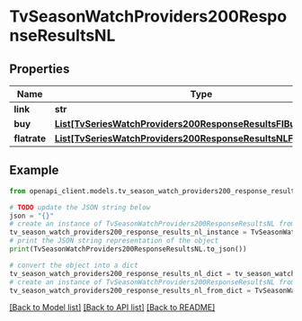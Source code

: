 # TvSeasonWatchProviders200ResponseResultsNL


## Properties

Name | Type | Description | Notes
------------ | ------------- | ------------- | -------------
**link** | **str** |  | [optional] 
**buy** | [**List[TvSeriesWatchProviders200ResponseResultsFIBuyInner]**](TvSeriesWatchProviders200ResponseResultsFIBuyInner.md) |  | [optional] 
**flatrate** | [**List[TvSeriesWatchProviders200ResponseResultsNLFlatrateInner]**](TvSeriesWatchProviders200ResponseResultsNLFlatrateInner.md) |  | [optional] 

## Example

```python
from openapi_client.models.tv_season_watch_providers200_response_results_nl import TvSeasonWatchProviders200ResponseResultsNL

# TODO update the JSON string below
json = "{}"
# create an instance of TvSeasonWatchProviders200ResponseResultsNL from a JSON string
tv_season_watch_providers200_response_results_nl_instance = TvSeasonWatchProviders200ResponseResultsNL.from_json(json)
# print the JSON string representation of the object
print(TvSeasonWatchProviders200ResponseResultsNL.to_json())

# convert the object into a dict
tv_season_watch_providers200_response_results_nl_dict = tv_season_watch_providers200_response_results_nl_instance.to_dict()
# create an instance of TvSeasonWatchProviders200ResponseResultsNL from a dict
tv_season_watch_providers200_response_results_nl_from_dict = TvSeasonWatchProviders200ResponseResultsNL.from_dict(tv_season_watch_providers200_response_results_nl_dict)
```
[[Back to Model list]](../README.md#documentation-for-models) [[Back to API list]](../README.md#documentation-for-api-endpoints) [[Back to README]](../README.md)


